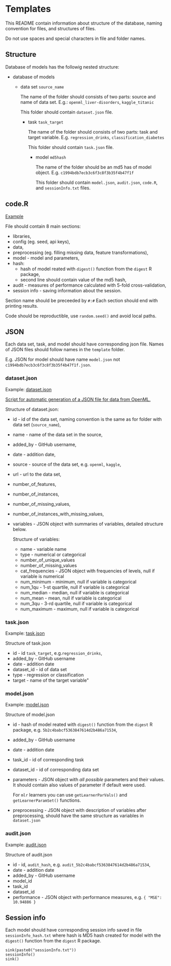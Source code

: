 # Templates

This README contain information about structure of the database, naming convention for files, and structures of files.

Do not use spaces and special characters in file and folder names.

## Structure 

Database of models has the followig nested structure:

- database of models 

  - data set `source_name`
  
      The name of the folder should consists of two parts: source and name of data set.
      E.g.: `openml_liver-disorders`, `kaggle_titanic`
      
      This folder should contain `dataset.json` file.

      - task `task_target`
      
        The name of the folder should consists of two parts: task and target variable.
        E.g. `regression_drinks`, `classification_diabetes`
        
        This folder should contain `task.json` file.

        - model `md5hash`
      
          The name of the folder should be an md5 has of model object.
          E.g. `c1994bdb7ecb3c6f3c8f3b35f4b47f1f`
          
          This folder should contain `model.json`, `audit.json`, `code.R`, and `sessionInfo.txt` files.


## code.R

[Example](code.R)

File should contain 8 main sections: 

* libraries,
* config (eg. seed, api keys),
* data,
* preprocessing (eg. filling missing data, feature transformations),
* model - model and parameters,
* hash:
    - hash of model reated with `digest()` function from the `digest` R package,
    - second line should contain value of the md5 hash,
* audit - measures of performance calculated with 5-fold cross-validation,
* session info - saving information about the session.

Section name should be preceeded by `#:#`
Each section should end with printing results.

Code should be reproductible, use `random.seed()` and avoid local paths.

## JSON

Each data set, task, and model should have corresponding json file. Names of JSON files should follow names in the `template` folder.

E.g. JSON for model should have name `model.json` not `c1994bdb7ecb3c6f3c8f3b35f4b47f1f.json`.

### dataset.json

Example: [dataset.json](dataset.json)

[Script for automatic generation of a JSON file for data from OpenML.](/scripts/generate_dataset_json.ipynb)

Structure of dataset.json:
- id - id of the data set, naming convention is the same as for folder with data set (`source_name`),
- name - name of the data set in the source,
- added_by - GitHub username,
- date - addition date,
- source - source of the data set, e.g. `openml`, `kaggle`,
- url - url to the data set,
- number_of_features,
- number_of_instances,
- number_of_missing_values,
- number_of_instances_with_missing_values,
- variables - JSON object with summaries of variables, detailed structure below.
    
    Structure of variables:
    - name - variable name
    - type -  numerical or categorical
    - number_of_unique_values
    - number_of_missing_values
    - cat_frequencies - JSON object with frequencies of levels, null if variable is numerical
    - num_minimum - minimum, null if variable is categorical 
    - num_1qu - 1-st quartile, null if variable is categorical
    - num_median - median, null if variable is categorical
    - num_mean - mean, null if variable is categorical
    - num_3qu - 3-rd quartile, null if variable is categorical
    - num_maximum - maximum, null if variable is categorical

### task.json

Example: [task.json](task.json)

Structure of task.json
- id - id `task_target`, e.g.`regression_drinks`,
- added_by - GitHub username
- date - addition date
- dataset_id - id of data set
- type - regression or classification
- target - name of the target variable"

### model.json

Example: [model.json](model.json)

Structure of model.json
- id -  hash of model reated with `digest()` function from the `digest` R package, e.g. `5b2c4babcf5363847614d2b486a71534`,
-	added_by - GitHub username
-	date - addition date
-	task_id - id of corresponding task
-	dataset_id - id of corresponding data set
-	parameters - JSON object with *all possible* parameters and their values. It should contain also values of parameter if default were used.

    For `mlr` learners you can use `getLearnerParVals()` and `getLearnerParamSet()` functions.  
- preprocessing - JSON object with description of variables after preprocessing, should have the same structure as variables in `dataset.json`


### audit.json

Example: [audit.json](audit.json)

Structure of audit.json
- id - id, `audit_hash`, e.g. `audit_5b2c4babcf5363847614d2b486a71534`,
- date - addition date
- added_by - GitHub username
- model_id 
- task_id
- dataset_id
- performance - JSON object with performance measures, e.g. 
      ```
      {
        "MSE":  10.94886
      }
      ```
      
## Session info

Each model should have corresponding session info saved in file `sessionInfo_hash.txt` where hash is MD5 hash created for model with the `digest()` function from the `digest` R package.

```{r}
sink(paste0("sessionInfo.txt"))
sessionInfo()
sink()
```
